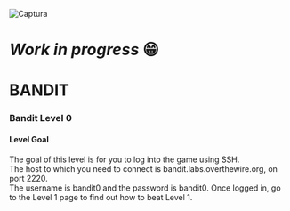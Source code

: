 ![Captura](https://user-images.githubusercontent.com/71336562/224801099-fd9c5085-6902-4e9a-85e1-261559d12017.PNG)

# _Work in progress_ :grin:
# BANDIT

### Bandit Level 0
#### Level Goal
The goal of this level is for you to log into the game using SSH.  
The host to which you need to connect is bandit.labs.overthewire.org, on port 2220.  
The username is bandit0 and the password is bandit0. Once logged in, go to the Level 1 page to find out how to beat Level 1.
